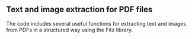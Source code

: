 ## Text and image extraction for PDF files

The code includes several useful functions for extracting text and images from PDFs in a structured way using the Fitz library.
